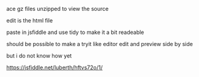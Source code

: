 ace gz files unzipped to view the source

edit is the html file

paste in jsfiddle and use tidy  to make it a bit readeable

should be possible to make a tryit like editor edit and preview side by side

but i do not know how yet

https://jsfiddle.net/luberth/hftvs72o/1/
